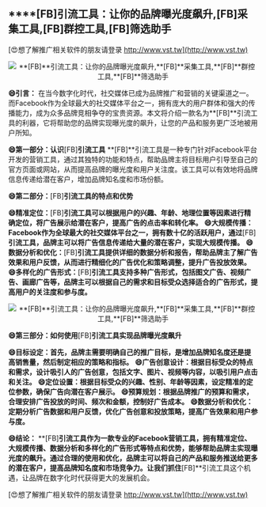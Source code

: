 ## ****[FB]**引流工具：让你的品牌曝光度飙升,**[FB]**采集工具,**[FB]**群控工具,**[FB]**筛选助手**

[😍想了解推广相关软件的朋友请登录 http://www.vst.tw](http://www.vst.tw)

 <center><img src="https://vst.tw/MP4/tuiguang/png/4.png" alt="**[FB]**引流工具：让你的品牌曝光度飙升,**[FB]**采集工具,**[FB]**群控工具,**[FB]**筛选助手"></center>

**😄引言：**
在当今数字化时代，社交媒体已成为品牌推广和营销的关键渠道之一。而Facebook作为全球最大的社交媒体平台之一，拥有庞大的用户群体和强大的传播能力，成为众多品牌竞相争夺的宝贵资源。本文将介绍一款名为**[FB]**引流工具的利器，它将帮助您的品牌实现曝光度的飙升，让您的产品和服务更广泛地被用户所知。

**😄第一部分：认识**[FB]**引流工具**
**[FB]**引流工具是一种专门针对Facebook平台开发的营销工具，通过其独特的功能和特点，帮助品牌主将目标用户引导至自己的官方页面或网站，从而提高品牌的曝光度和用户关注度。该工具可以有效地将品牌信息传递给潜在客户，增加品牌知名度和市场份额。

**😄第二部分：**[FB]**引流工具的特点和优势**

**😄精准定位：**[FB]**引流工具可以根据用户的兴趣、年龄、地理位置等因素进行精确定位，将广告展示给潜在客户，提高广告的点击率和转化率。**
**😄大规模传播：Facebook作为全球最大的社交媒体平台之一，拥有数十亿的活跃用户，通过**[FB]**引流工具，品牌主可以将广告信息传递给大量的潜在客户，实现大规模传播。**
**😄数据分析和优化：**[FB]**引流工具提供详细的数据分析和报告，帮助品牌主了解广告效果和用户反馈，从而进行精细化的广告优化和策略调整，提升广告投放效果。**
**😄多样化的广告形式：**[FB]**引流工具支持多种广告形式，包括图文广告、视频广告、画廊广告等，品牌主可以根据自己的需求和目标受众选择适合的广告形式，提高用户的关注度和参与度。**

 <center><img src="https://vst.tw/MP4/tuiguang/png/5.png" alt="**[FB]**引流工具：让你的品牌曝光度飙升,**[FB]**采集工具,**[FB]**群控工具,**[FB]**筛选助手"></center>

**😄第三部分：如何使用**[FB]**引流工具实现品牌曝光度飙升**

**😄目标设定：首先，品牌主需要明确自己的推广目标，是增加品牌知名度还是提高销售量，然后制定相应的策略和指标。**
**😄广告创意设计：根据目标受众的特点和需求，设计吸引人的广告创意，包括文字、图片、视频等内容，以吸引用户点击和关注。**
**😄定位设置：根据目标受众的兴趣、性别、年龄等因素，设定精准的定位参数，确保广告向潜在客户展示。**
**😄预算规划：根据品牌推广的预算和需求，合理安排广告投放的时间、频次和金额，控制好广告成本。**
**😄数据分析和优化：定期分析广告数据和用户反馈，优化广告创意和投放策略，提高广告效果和用户参与度。**

**😄结论：**
**[FB]**引流工具作为一款专业的Facebook营销工具，拥有精准定位、大规模传播、数据分析和多样化的广告形式等特点和优势，能够帮助品牌主实现曝光度的飙升。通过合理的使用和优化，品牌主可以将自己的产品和服务推送给更多的潜在客户，提高品牌知名度和市场竞争力。让我们抓住**[FB]**引流工具这个机遇，让品牌在数字化时代获得更大的发展机会。

[😍想了解推广相关软件的朋友请登录 http://www.vst.tw](http://www.vst.tw)



